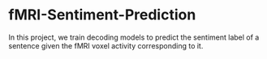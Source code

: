# fMRI-Sentiment-Prediction
In this project, we train decoding models to predict the sentiment label of a sentence given the fMRI voxel activity corresponding to it.

